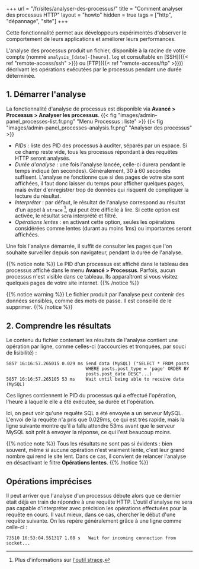 +++
url = "/fr/sites/analyser-des-processus/"
title = "Comment analyser des processus HTTP"
layout = "howto"
hidden = true
tags = ["http", "dépannage", "site"]
+++

Cette fonctionnalité permet aux développeurs expérimentés d'observer le comportement de leurs applications et améliorer leurs performances.

L'analyse des processus produit un fichier, disponible à la racine de votre compte (nommé `analysis_[date]-[heure].log` et consultable en [SSH]({{< ref "remote-access/ssh" >}}) ou [FTP]({{< ref "remote-access/ftp" >}})) décrivant les opérations exécutées par le processus pendant une durée déterminée.

## 1. Démarrer l'analyse

La fonctionnalité d'analyse de processus est disponible via **Avancé > Processus > Analyser les processus**.
{{< fig "images/admin-panel_processes-list.fr.png" "Menu Processus : liste" >}}
{{< fig "images/admin-panel_processes-analysis.fr.png" "Analyser des processus" >}}

- _PIDs_ : liste des PID des processus à auditer, séparés par un espace.  Si ce champ reste vide, tous les processus répondant à des requêtes HTTP seront analysés.
- _Durée d'analyse_ : une fois l'analyse lancée, celle-ci durera pendant le temps indiqué (en secondes). Généralement, 30 à 60 secondes suffisent. L'analyse ne fonctionne que si des pages de votre site sont affichées, il faut donc laisser du temps pour afficher quelques pages, mais éviter d'enregistrer trop de données qui risquent de compliquer la lecture du résultat.
- _Interpréter_ : par défaut, le résultat de l'analyse correspond au résultat d'un appel à `strace` [^1], qui peut être difficile à lire. Si cette option est activée, le résultat sera interprété et filtré.
- _Opérations lentes_ : en activant cette option, seules les opérations considérées comme lentes (durant au moins 1ms) ou importantes seront affichées.

Une fois l'analyse démarrée, il suffit de consulter les pages que l'on souhaite surveiller depuis son navigateur, pendant la durée de l'analyse.

{{% notice note %}}
Le PID d'un processus est affiché dans le tableau des processus affiché dans le menu **Avancé > Processus**.  Parfois, aucun processus n'est visible dans ce tableau. Ils apparaîtront si vous visitez quelques pages de votre site internet.
{{% /notice %}}

{{% notice warning %}}
Le fichier produit par l'analyse peut contenir des données sensibles, comme des mots de passe. Il est conseillé de le supprimer.
{{% /notice %}}

## 2. Comprendre les résultats

Le contenu du fichier contenant les résultats de l'analyse contient une opération par ligne, comme celles-ci (raccourcies et tronquées, par souci de lisibilité) :

```
5857 16:16:57.265015 0.029 ms Send data (MySQL) ("SELECT * FROM posts
                              WHERE posts.post_type = 'page' ORDER BY
                              posts.post_date DESC"...)
5857 16:16:57.265105 53 ms    Wait until being able to receive data (MySQL)
```

Ces lignes contiennent le PID du processus qui a effectué l'opération, l'heure à laquelle elle a été exécutée, sa durée et l'opération.

Ici, on peut voir qu'une requête SQL a été envoyée a un serveur MySQL. L'envoi de la requête n'a pris que 0.029ms, ce qui est très rapide, mais la ligne suivante montre qu'il a fallu attendre 53ms avant que le serveur MySQL soit prêt à envoyer la réponse, ce qui l'est beaucoup moins.

{{% notice note %}}
Tous les résultats ne sont pas si évidents : bien souvent, même si aucune opération n'est vraiment lente, c'est leur grand nombre qui rend le site lent. Dans ce cas, il convient de relancer l'analyse en désactivant le filtre **Opérations lentes**.
{{% /notice %}}

## Opérations imprécises

Il peut arriver que l'analyse d'un processus débute alors que ce dernier était déjà en train de répondre à une requête HTTP. L'outil d'analyse ne sera pas capable d'interpréter avec précision les opérations effectuées pour la requête en cours. Il vaut mieux, dans ce cas, chercher le début d'une requête suivante. On les repère généralement grâce à une ligne comme celle-ci :

```
73510 16:53:04.551317 1.08 s   Wait for incoming connection from socket...
```
    


[^1]: Plus d'informations sur [l'outil strace](https://fr.wikipedia.org/wiki/Strace).
